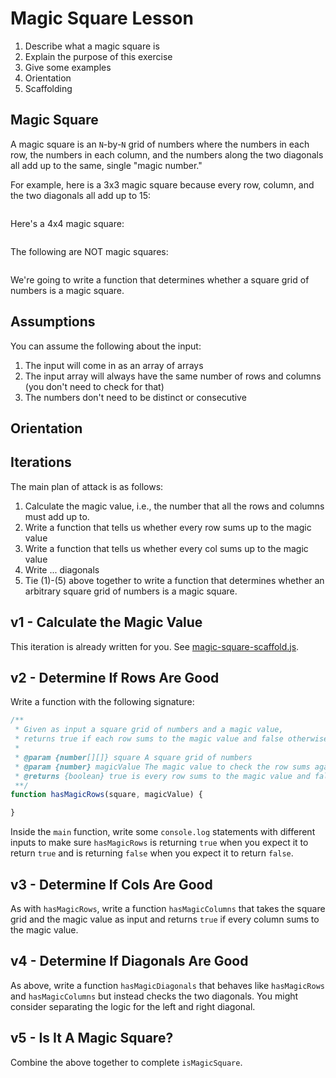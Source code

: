 # Magic Square Lesson

1. Describe what a magic square is
2. Explain the purpose of this exercise
3. Give some examples
4. Orientation
5. Scaffolding

## Magic Square

A magic square is an `N`-by-`N` grid of numbers where the numbers in each row, the numbers in each column, and the numbers along the two diagonals all add up to the same, single "magic number."

For example, here is a 3x3 magic square because every row, column, and the two diagonals all add up to 15:

```text
```

Here's a 4x4 magic square:

```text
```

The following are NOT magic squares:

```text
```

We're going to write a function that determines whether a square grid of numbers is a magic square.

## Assumptions

You can assume the following about the input:

1. The input will come in as an array of arrays
1. The input array will always have the same number of rows and columns (you don't need to check for that)
1. The numbers don't need to be distinct or consecutive

## Orientation

## Iterations

The main plan of attack is as follows:

1. Calculate the magic value, i.e., the number that all the rows and columns must add up to.
2. Write a function that tells us whether every row sums up to the magic value
3. Write a function that tells us whether every col sums up to the magic value
4. Write ... diagonals
5. Tie (1)-(5) above together to write a function that determines whether an arbitrary square grid of numbers is a magic square.

## v1 - Calculate the Magic Value

This iteration is already written for you. See [magic-square-scaffold.js](magic-square-scaffold.js).

## v2 - Determine If Rows Are Good

Write a function with the following signature:

```javascript
/**
 * Given as input a square grid of numbers and a magic value,
 * returns true if each row sums to the magic value and false otherwise.
 *
 * @param {number[][]} square A square grid of numbers
 * @param {number} magicValue The magic value to check the row sums against
 * @returns {boolean} true is every row sums to the magic value and false otherwise
 **/
function hasMagicRows(square, magicValue) {

}
```

Inside the `main` function, write some `console.log` statements with different inputs to make sure `hasMagicRows` is returning `true` when you expect it to return `true` and is returning `false` when you expect it to return `false`.

## v3 - Determine If Cols Are Good

As with `hasMagicRows`, write a function `hasMagicColumns` that takes the square grid and the magic value as input and returns `true` if every column sums to the magic value.

## v4 - Determine If Diagonals Are Good

As above, write a function `hasMagicDiagonals` that behaves like `hasMagicRows` and `hasMagicColumns` but instead checks the two diagonals. You might consider separating the logic for the left and right diagonal.

## v5 - Is It A Magic Square?

Combine the above together to complete `isMagicSquare`.

